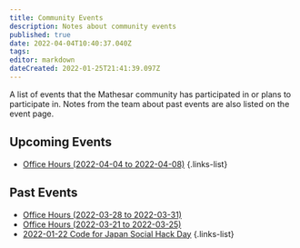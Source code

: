 ```yaml
---
title: Community Events
description: Notes about community events
published: true
date: 2022-04-04T10:40:37.040Z
tags: 
editor: markdown
dateCreated: 2022-01-25T21:41:39.097Z
---
```


A list of events that the Mathesar community has participated in or plans to participate in. Notes from the team about past events are also listed on the event page.

## Upcoming Events
- [Office Hours (2022-04-04 to 2022-04-08)](/en/community/events/2022-04-04-to-2022-04-08)
{.links-list}

## Past Events
- [Office Hours (2022-03-28 to 2022-03-31)](/en/community/events/2022-03-28-to-2022-03-31)
- [Office Hours (2022-03-21 to 2022-03-25)](/en/community/events/2022-03-21-to-2022-03-25)
- [2022-01-22 Code for Japan Social Hack Day](/en/community/events/2022-01-22)
{.links-list}


